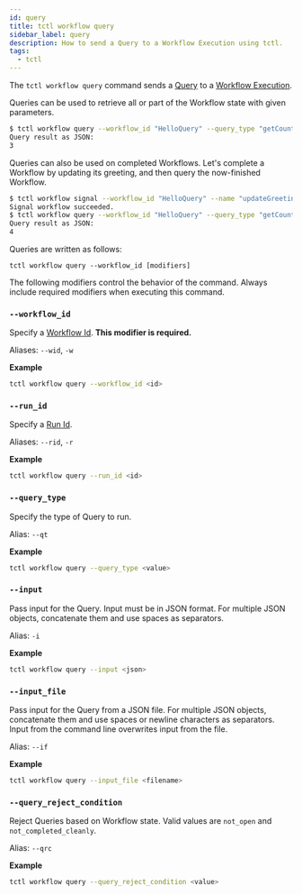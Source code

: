 ```yaml
---
id: query
title: tctl workflow query
sidebar_label: query
description: How to send a Query to a Workflow Execution using tctl.
tags:
  - tctl
---
```


The `tctl workflow query` command sends a [Query](/concepts/what-is-a-query) to a [Workflow Execution](/concepts/what-is-a-workflow-execution).

Queries can be used to retrieve all or part of the Workflow state with given parameters.

```bash
$ tctl workflow query --workflow_id "HelloQuery" --query_type "getCount"
Query result as JSON:
3
```

Queries can also be used on completed Workflows.
Let's complete a Workflow by updating its greeting, and then query the now-finished Workflow.

```bash
$ tctl workflow signal --workflow_id "HelloQuery" --name "updateGreeting" --input \"Bye\"
Signal workflow succeeded.
$ tctl workflow query --workflow_id "HelloQuery" --query_type "getCount"
Query result as JSON:
4
```

Queries are written as follows:

`tctl workflow query --workflow_id [modifiers]`

The following modifiers control the behavior of the command.
Always include required modifiers when executing this command.

### `--workflow_id`

Specify a [Workflow Id](/concepts/what-is-a-workflow-id). **This modifier is required.**

Aliases: `--wid`, `-w`

**Example**

```bash
tctl workflow query --workflow_id <id>
```

### `--run_id`

Specify a [Run Id](/concepts/what-is-a-run-id).

Aliases: `--rid`, `-r`

**Example**

```bash
tctl workflow query --run_id <id>
```

### `--query_type`

Specify the type of Query to run.

Alias: `--qt`

**Example**

```bash
tctl workflow query --query_type <value>
```

### `--input`

Pass input for the Query.
Input must be in JSON format.
For multiple JSON objects, concatenate them and use spaces as separators.

Alias: `-i`

**Example**

```bash
tctl workflow query --input <json>
```

### `--input_file`

Pass input for the Query from a JSON file.
For multiple JSON objects, concatenate them and use spaces or newline characters as separators.
Input from the command line overwrites input from the file.

Alias: `--if`

**Example**

```bash
tctl workflow query --input_file <filename>
```

### `--query_reject_condition`

Reject Queries based on Workflow state.
Valid values are `not_open` and `not_completed_cleanly`.

Alias: `--qrc`

**Example**

```bash
tctl workflow query --query_reject_condition <value>
```

